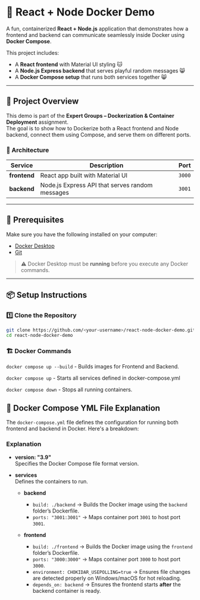 # 🐳 React + Node Docker Demo

A fun, containerized **React + Node.js** application that demonstrates how a frontend and backend can communicate seamlessly inside Docker using **Docker Compose**.

This project includes:
- A **React frontend** with Material UI styling 🐱  
- A **Node.js Express backend** that serves playful random messages 😸  
- A **Docker Compose setup** that runs both services together 😸  

---

## 🚀 Project Overview

This demo is part of the **Expert Groups – Dockerization & Container Deployment** assignment.  
The goal is to show how to Dockerize both a React frontend and Node backend, connect them using Compose, and serve them on different ports.

### 🧩 Architecture

| Service | Description | Port |
|----------|--------------|------|
| **frontend** | React app built with Material UI | `3000` |
| **backend** | Node.js Express API that serves random messages | `3001` |

---

## 🧰 Prerequisites

Make sure you have the following installed on your computer:

- [Docker Desktop](https://www.docker.com/products/docker-desktop/)
- [Git](https://git-scm.com/downloads)

> ⚠️ Docker Desktop must be **running** before you execute any Docker commands.

---

## 📦 Setup Instructions

### 1️⃣ Clone the Repository

```bash
git clone https://github.com/<your-username>/react-node-docker-demo.git
cd react-node-docker-demo
```

### 🏗️ Docker Commands
`docker compose up --build` - Builds images for Frontend and Backend.

`docker compose up` - Starts all services defined in docker-compose.yml

`docker compose down` - Stops all running containers.

## 📝 Docker Compose YML File Explanation

The `docker-compose.yml` file defines the configuration for running both frontend and backend in Docker. Here's a breakdown:

### Explanation

- **version: "3.9"**  
  Specifies the Docker Compose file format version.

- **services**  
  Defines the containers to run.

  - **backend**  
    - `build: ./backend` → Builds the Docker image using the `backend` folder’s Dockerfile.  
    - `ports: "3001:3001"` → Maps container port `3001` to host port `3001`.

  - **frontend**  
    - `build: ./frontend` → Builds the Docker image using the `frontend` folder’s Dockerfile.  
    - `ports: "3000:3000"` → Maps container port `3000` to host port `3000`.  
    - `environment: CHOKIDAR_USEPOLLING=true` → Ensures file changes are detected properly on Windows/macOS for hot reloading.  
    - `depends_on: backend` → Ensures the frontend starts **after** the backend container is ready.

